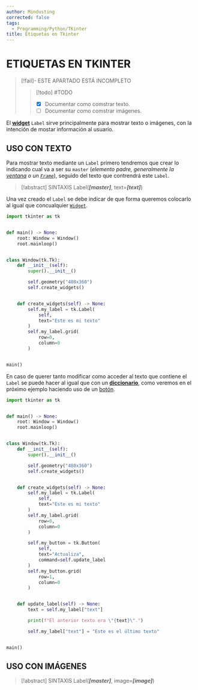 ```yaml
---
author: Mindusting
corrected: false
tags:
  - Programming/Python/TKinter
title: Etiquetas en Tkinter
---
```


# ETIQUETAS EN TKINTER

> [!fail]- ESTE APARTADO ESTÁ INCOMPLETO
> > [!todo] #TODO
> > - [x] Documentar como comstrar texto.
> > - [ ] Documentar como comstrar imágenes.

El [**widget**](./py_tk_widget.md) `Label` sirve principalmente para mostrar texto o imágenes, con la intención de mostar información al usuario.

## USO CON TEXTO

Para mostrar texto mediante un `Label` primero tendremos que crear lo indicando cual va a ser su `master` (*elemento padre, generalmente la [ventana](./py_tk_tk.md) o un [`Frame`](./py_tk_frame.md)*), seguido del texto que contrendrá este `Label`.

> [!abstract] SINTAXIS
> Label(***\[master\]***, text=***\[text\]***)

Una vez creado el `Label` se debe indicar de que forma queremos colocarlo al igual que concualquier [`Widget`](./py_tk_widget.md).

```python
import tkinter as tk


def main() -> None:
    root: Window = Window()
    root.mainloop()


class Window(tk.Tk):
    def __init__(self):
        super().__init__()

        self.geometry("480x360")
        self.create_widgets()


    def create_widgets(self) -> None:
        self.my_label = tk.Label(
            self,
            text="Este es mi texto"
        )
        self.my_label.grid(
            row=0,
            column=0
        )


main()
```

En caso de querer tanto modificar como acceder al texto que contiene el `Label` se puede hacer al igual que con un [**diccionario**](../py_dict.md), como veremos en el próximo ejemplo haciendo uso de un [botón](./py_tk_button.md).

```python
import tkinter as tk


def main() -> None:
    root: Window = Window()
    root.mainloop()


class Window(tk.Tk):
    def __init__(self):
        super().__init__()

        self.geometry("480x360")
        self.create_widgets()


    def create_widgets(self) -> None:
        self.my_label = tk.Label(
            self,
            text="Este es mi texto"
        )
        self.my_label.grid(
            row=0,
            column=0
        )

        self.my_button = tk.Button(
            self,
            text="Actualiza",
            command=self.update_label
        )
        self.my_button.grid(
            row=1,
            column=0
        )


    def update_label(self) -> None:
        text = self.my_label["text"]

        print(f"El anterior texto era \"{text}\".")

        self.my_label["text"] = "Este es el último texto"


main()
```

## USO CON IMÁGENES

> [!abstract] SINTAXIS
> Label(***\[master\]***, image=***\[image\]***)
